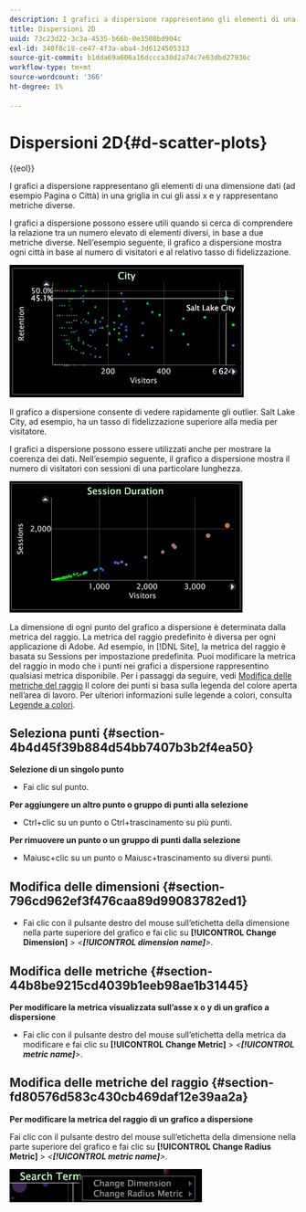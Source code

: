 ```yaml
---
description: I grafici a dispersione rappresentano gli elementi di una dimensione dati (ad esempio Pagina o Città) in una griglia in cui gli assi x e y rappresentano metriche diverse.
title: Dispersioni 2D
uuid: 73c23d22-3c3a-4535-b66b-0e3508bd904c
exl-id: 340f8c18-ce47-4f3a-aba4-3d6124505313
source-git-commit: b1dda69a606a16dccca30d2a74c7e63dbd27936c
workflow-type: tm+mt
source-wordcount: '366'
ht-degree: 1%

---
```


# Dispersioni 2D{#d-scatter-plots}

{{eol}}

I grafici a dispersione rappresentano gli elementi di una dimensione dati (ad esempio Pagina o Città) in una griglia in cui gli assi x e y rappresentano metriche diverse.

I grafici a dispersione possono essere utili quando si cerca di comprendere la relazione tra un numero elevato di elementi diversi, in base a due metriche diverse. Nell’esempio seguente, il grafico a dispersione mostra ogni città in base al numero di visitatori e al relativo tasso di fidelizzazione.

![](assets/vis_ScatterPlot_City.png)

Il grafico a dispersione consente di vedere rapidamente gli outlier. Salt Lake City, ad esempio, ha un tasso di fidelizzazione superiore alla media per visitatore.

I grafici a dispersione possono essere utilizzati anche per mostrare la coerenza dei dati. Nell’esempio seguente, il grafico a dispersione mostra il numero di visitatori con sessioni di una particolare lunghezza.

![](assets/vis_ScatterPlot_SessionDuration.png)

La dimensione di ogni punto del grafico a dispersione è determinata dalla metrica del raggio. La metrica del raggio predefinito è diversa per ogni applicazione di Adobe. Ad esempio, in [!DNL Site], la metrica del raggio è basata su Sessions per impostazione predefinita. Puoi modificare la metrica del raggio in modo che i punti nei grafici a dispersione rappresentino qualsiasi metrica disponibile. Per i passaggi da seguire, vedi [Modifica delle metriche del raggio](../../../home/c-get-started/c-analysis-vis/c-scat-plots.md#section-fd80576d583c430cb469daf12e39aa2a) Il colore dei punti si basa sulla legenda del colore aperta nell’area di lavoro. Per ulteriori informazioni sulle legende a colori, consulta [Legende a colori](../../../home/c-get-started/c-analysis-vis/c-legends/c-color-leg.md#concept-f84d51dc0d6547f981d0642fc2d01358).

## Seleziona punti {#section-4b4d45f39b884d54bb7407b3b2f4ea50}

**Selezione di un singolo punto**

* Fai clic sul punto.

**Per aggiungere un altro punto o gruppo di punti alla selezione**

* Ctrl+clic su un punto o Ctrl+trascinamento su più punti.

**Per rimuovere un punto o un gruppo di punti dalla selezione**

* Maiusc+clic su un punto o Maiusc+trascinamento su diversi punti.

## Modifica delle dimensioni {#section-796cd962ef3f476caa89d99083782ed1}

* Fai clic con il pulsante destro del mouse sull’etichetta della dimensione nella parte superiore del grafico e fai clic su **[!UICONTROL Change Dimension]** > *&lt;**[!UICONTROL dimension name]**>*.

## Modifica delle metriche {#section-44b8be9215cd4039b1eeb98ae1b31445}

**Per modificare la metrica visualizzata sull’asse x o y di un grafico a dispersione**

* Fai clic con il pulsante destro del mouse sull’etichetta della metrica da modificare e fai clic su **[!UICONTROL Change Metric]** > *&lt;**[!UICONTROL metric name]**>*.

## Modifica delle metriche del raggio {#section-fd80576d583c430cb469daf12e39aa2a}

**Per modificare la metrica del raggio di un grafico a dispersione**

Fai clic con il pulsante destro del mouse sull’etichetta della dimensione nella parte superiore del grafico e fai clic su **[!UICONTROL Change Radius Metric]** > *&lt;**[!UICONTROL metric name]**>*.

![](assets/mnu_ScatterPlot_Change.png)
